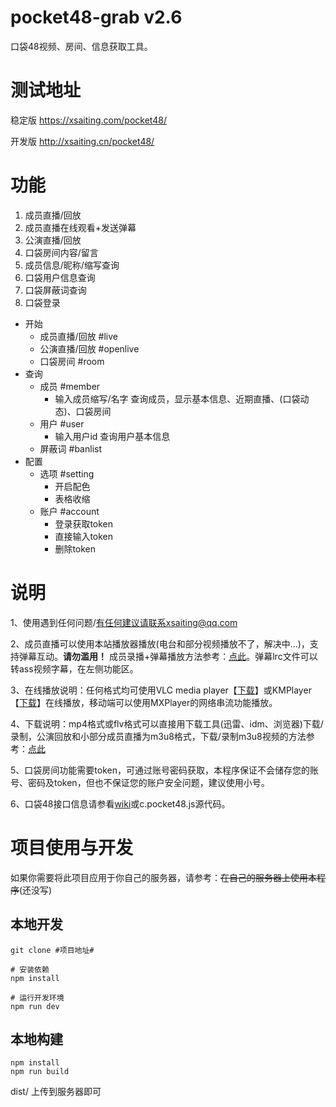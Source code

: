 # pocket48-grab v2.6

口袋48视频、房间、信息获取工具。

# 测试地址

稳定版 https://xsaiting.com/pocket48/

开发版 http://xsaiting.cn/pocket48/

# 功能

1. 成员直播/回放
2. 成员直播在线观看+发送弹幕
3. 公演直播/回放
4. 口袋房间内容/留言
5. 成员信息/昵称/缩写查询
6. 口袋用户信息查询
7. 口袋屏蔽词查询
8. 口袋登录

* 开始
	* 成员直播/回放 #live
	* 公演直播/回放 #openlive
	* 口袋房间 #room
* 查询
	* 成员 #member
		* 输入成员缩写/名字 查询成员，显示基本信息、近期直播、(口袋动态)、口袋房间
	* 用户 #user
		* 输入用户id 查询用户基本信息
	* 屏蔽词 #banlist
* 配置
	* 选项 #setting
		* 开启配色
		* 表格收缩
	* 账户 #account
		* 登录获取token
		* 直接输入token
		* 删除token

# 说明

1、使用遇到任何问题/有任何建议请联系xsaiting@qq.com

2、成员直播可以使用本站播放器播放(电台和部分视频播放不了，解决中...)，支持弹幕互动。**请勿滥用！** 成员录播+弹幕播放方法参考：[点此](https://github.com/xsaiting/pocket48-grab/wiki/%E5%A6%82%E4%BD%95%E6%92%AD%E6%94%BE%E5%BD%95%E6%92%AD%E8%A7%86%E9%A2%91-%E5%BC%B9%E5%B9%95%EF%BC%9F)。弹幕lrc文件可以转ass视频字幕，在左侧功能区。

3、在线播放说明：任何格式均可使用VLC media player【[下载](http://www.videolan.org/)】或KMPlayer【[下载](http://kmplayer.com/)】在线播放，移动端可以使用MXPlayer的网络串流功能播放。

4、下载说明：mp4格式或flv格式可以直接用下载工具(迅雷、idm、浏览器)下载/录制，公演回放和小部分成员直播为m3u8格式，下载/录制m3u8视频的方法参考：[点此](https://github.com/xsaiting/pocket48-grab/wiki/%E5%A6%82%E4%BD%95%E7%94%A8VLC%E6%89%93%E5%BC%80m3u8%E6%96%87%E4%BB%B6%E5%B9%B6%E4%B8%8B%E8%BD%BD%EF%BC%88%E5%BD%95%E5%88%B6%EF%BC%89%3F)

5、口袋房间功能需要token，可通过账号密码获取，本程序保证不会储存您的账号、密码及token，但也不保证您的账户安全问题，建议使用小号。

6、口袋48接口信息请参看[wiki](https://github.com/xsaiting/pocket48-grab/wiki)或c.pocket48.js源代码。

# 项目使用与开发

如果你需要将此项目应用于你自己的服务器，请参考：~~在自己的服务器上使用本程序~~(还没写)

## 本地开发

```
git clone #项目地址#

# 安装依赖
npm install

# 运行开发环境
npm run dev
```

## 本地构建

```
npm install
npm run build
```

dist/ 上传到服务器即可
